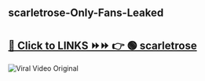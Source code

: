 
 ## scarletrose-Only-Fans-Leaked

# <h2><a href="https://clipsfans.com/scarletrose&ref=git">🔗 Click to LINKS ⏩⏩ 👉 🟢 scarletrose </a></h2>

<a href="https://clipsfans.com/scarletrose&ref=git" rel="nofollow" data-target="animated-image.originalLink"><img src="https://i.ibb.co.com/xMMVF88/686577567.gif" alt="Viral Video Original" style="max-width: 100%; display: inline-block;" data-target="animated-image.originalImage"></a>
